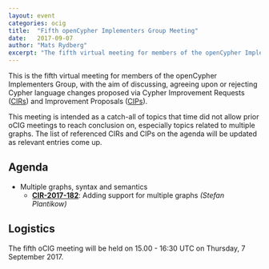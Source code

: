 ```yaml
---
layout: event
categories: ocig
title:  "Fifth openCypher Implementers Group Meeting"
date:   2017-09-07
author: "Mats Rydberg"
excerpt: "The fifth virtual meeting for members of the openCypher Implementers Group."
---
```

This is the fifth virtual meeting for members of the openCypher Implementers Group, with the aim of discussing, agreeing upon or rejecting Cypher language changes proposed via Cypher Improvement Requests (<a href="https://github.com/opencypher/openCypher/issues?q=is%3Aopen+is%3Aissue+label%3ACIR" target="_blank">CIRs</a>) and Improvement Proposals (<a href="/cips/" target="_blank">CIPs</a>).

This meeting is intended as a catch-all of topics that time did not allow prior oCIG meetings to reach conclusion on, especially topics related to multiple graphs.
The list of referenced CIRs and CIPs on the agenda will be updated as relevant entries come up.

## Agenda

* Multiple graphs, syntax and semantics
    * **[CIR-2017-182](https://github.com/opencypher/openCypher/issues/182)**: Adding support for multiple graphs _(Stefan Plantikow)_

## Logistics

The fifth oCIG meeting will be held on 15.00 - 16:30 UTC on Thursday, 7 September 2017.
